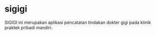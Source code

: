 # sigigi
SIGIGI ini merupakan aplikasi pencatatan tindakan dokter gigi pada klinik praktek pribadi mandiri. 
